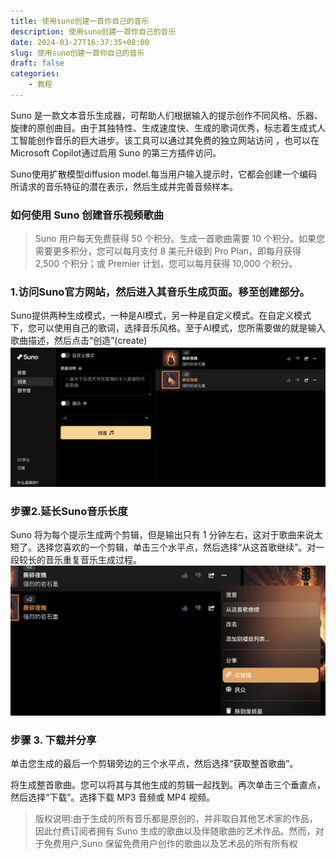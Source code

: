 ```yaml
---
title: 使用suno创建一首你自己的音乐
description: 使用suno创建一首你自己的音乐
date: 2024-03-27T16:37:35+08:00
slug: 使用suno创建一首你自己的音乐
draft: false
categories:
    - 教程
---
```



Suno 是一款文本音乐生成器，可帮助人们根据输入的提示创作不同风格、乐器、旋律的原创曲目。由于其独特性、生成速度快、生成的歌词优秀，标志着生成式人工智能创作音乐的巨大进步。该工具可以通过其免费的独立网站访问 ，也可以在Microsoft Copilot通过启用 Suno 的第三方插件访问。

Suno使用扩散模型diffusion model.每当用户输入提示时，它都会创建一个编码所请求的音乐特征的潜在表示，然后生成并完善音频样本。


### 如何使用 Suno 创建音乐视频歌曲
>Suno 用户每天免费获得 50 个积分。生成一首歌曲需要 10 个积分。如果您需要更多积分，您可以每月支付 8 美元升级到 Pro Plan，即每月获得 2,500 个积分；或 Premier 计划，您可以每月获得 10,000 个积分。


### 1.访问Suno官方网站，然后进入其音乐生成页面。移至创建部分。

Suno提供两种生成模式，一种是AI模式，另一种是自定义模式。在自定义模式下，您可以使用自己的歌词，选择音乐风格。至于AI模式，您所需要做的就是输入歌曲描述，然后点击“创造”(create)
![Photo by Helena Hertz on Unsplash](suno_page.png) 

### 步骤2.延长Suno音乐长度
Suno 将为每个提示生成两个剪辑，但是输出只有 1 分钟左右，这对于歌曲来说太短了。选择您喜欢的一个剪辑，单击三个水平点，然后选择“从这首歌继续”。对一段较长的音乐重复音乐生成过程。
![alt 继续](continue.png)

### 步骤 3. 下载并分享
单击您生成的最后一个剪辑旁边的三个水平点，然后选择“获取整首歌曲”。

将生成整首歌曲。您可以将其与其他生成的剪辑一起找到。再次单击三个垂直点，然后选择“下载”。选择下载 MP3 音频或 MP4 视频。

>版权说明:由于生成的所有音乐都是原创的，并非取自其他艺术家的作品，因此付费订阅者拥有 Suno 生成的歌曲以及伴随歌曲的艺术作品。然而，对于免费用户,Suno 保留免费用户创作的歌曲以及艺术品的所有所有权